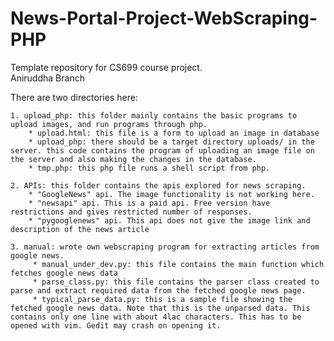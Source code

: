 # News-Portal-Project-WebScraping-PHP
Template repository for CS699 course project.  
Aniruddha Branch

There are two directories here:  
  
	1. upload_php: this folder mainly contains the basic programs to upload images, and run programs through php.
		* upload.html: this file is a form to upload an image in database
		* upload_php: there should be a target directory uploads/ in the server. this code contains the program of uploading an image file on the server and also making the changes in the database.
		* tmp.php: this php file runs a shell script from php.
	
	2. APIs: this folder contains the apis explored for news scraping.
		* "GoogleNews" api. The image functionality is not working here.
		* "newsapi" api. This is a paid api. Free version have restrictions and gives restricted number of responses.
		* "pygooglenews" api. This api does not give the image link and description of the news article
		
	3. manual: wrote own webscraping program for extracting articles from google news.
		 * manual_under_dev.py: this file contains the main function which fetches google news data
		 * parse_class.py: this file contains the parser class created to parse and extract required data from the fetched google news page.
		 * typical_parse_data.py: this is a sample file showing the fetched google news data. Note that this is the unparsed data. This contains only one line with about 4lac characters. This has to be opened with vim. Gedit may crash on opening it.
